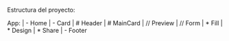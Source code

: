 Estructura del proyecto:

App:
    | - Home
    | - Card
          | # Header
          | # MainCard 
                      | // Preview
                      | // Form
                                 | * Fill
                                 | * Design
                                 | * Share
    | - Footer